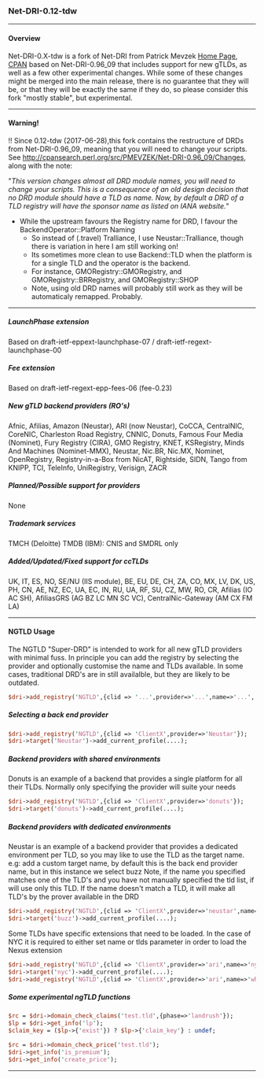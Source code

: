 ### Net-DRI-0.12-tdw

* * *
#### Overview

Net-DRI-0.X-tdw is a fork of Net-DRI from Patrick Mevzek [Home Page](http://www.dotandco.com/services/software/Net-DRI/), [CPAN](http://search.cpan.org/dist/Net-DRI/) based on Net-DRI-0.96_09 that includes support for new gTLDs, as well as a few other experimental changes. While some of these changes might be merged into the main release, there is no guarantee that they will be, or that they will be exactly the same if they do, so please consider this fork "mostly stable", but experimental.

* * *
#### Warning!

!! Since 0.12-tdw (2017-06-28),this fork contains the restructure of DRDs from Net-DRI-0.96_09, meaning that you will need to change your scripts. See http://cpansearch.perl.org/src/PMEVZEK/Net-DRI-0.96_09/Changes, along with the note:

"_This version changes almost all DRD module names, you will need to change your scripts.
  This is a consequence of an old design decision that no DRD module should have a TLD as name.
  Now, by default a DRD of a TLD registry will have the sponsor name as listed on IANA website._"
* While the upstream favours the Registry name for DRD, I favour the BackendOperator::Platform Naming
  * So instead of (.travel) Tralliance, I use Neustar::Tralliance, though there is variation in here I am still working on!
  * Its sometimes more clean to use Backend::TLD when the platform is for a single TLD and the operator is the backend.
  * For instance, GMORegistry::GMORegistry, and GMORegistry::BRRegistry, and GMORegistry::SHOP
  * Note, using old DRD names will probably still work as they will be automaticaly remapped. Probably.

* * *
##### LaunchPhase extension
Based on draft-ietf-eppext-launchphase-07 / draft-ietf-regext-launchphase-00

##### Fee extension
Based on draft-ietf-regext-epp-fees-06 (fee-0.23)

##### New gTLD backend providers (RO's)
Afnic, Afilias, Amazon (Neustar), ARI (now Neustar), CoCCA, CentralNIC, CoreNIC, Charleston Road Registry, CNNIC, Donuts, Famous Four Media (Nominet), Fury Registry (CIRA), GMO Registry, KNET, KSRegistry, Minds And Machines (Nominet-MMX), Neustar, Nic.BR, Nic.MX, Nominet, OpenRegistry, Registry-in-a-Box from NicAT, Rightside, SIDN, Tango from KNIPP, TCI, TeleInfo, UniRegistry, Verisign, ZACR

##### Planned/Possible support for providers
None

##### Trademark services
TMCH (Deloitte)
TMDB (IBM): CNIS and SMDRL only

##### Added/Updated/Fixed support for ccTLDs
UK, IT, ES, NO, SE/NU (IIS module), BE, EU, DE, CH, ZA, CO, MX, LV, DK, US, PH, CN, AE, NZ, EC, UA, EC, IN, RU, UA, RF, SU, CZ, MW, RO, CR, Afilias (IO AC SH), AfiliasGRS (AG BZ LC MN SC VC), CentralNic-Gateway (AM CX FM LA)

* * *
#### NGTLD Usage

The NGTLD "Super-DRD" is intended to work for all new gTLD providers with minimal fuss. In principle you can add the registry by selecting the provider and optionally customise the name and TLDs available. In some cases, traditional DRD's are in still availalble, but they are likely to be outdated.
```perl
$dri->add_registry('NGTLD',{clid => '...',provider=>'...',name=>'...', tlds=>[]});
```

##### Selecting a back end provider

```perl
$dri->add_registry('NGTLD',{clid => 'ClientX',provider=>'Neustar'});
$dri->target('Neustar')->add_current_profile(....);
```

##### Backend providers with shared environments

Donuts is an example of a backend that provides a single platform for all their TLDs. Normally only specifying the provider will suite your needs

```perl
$dri->add_registry('NGTLD',{clid => 'ClientX',provider=>'donuts'});
$dri->target('donuts')->add_current_profile(....);
````

##### Backend providers with dedicated environments

Neustar is an example of a backend provider that provides a dedicated environment per TLD, so you may like to use the TLD as the target name.
e.g: add a custom target name, by default this is the back end provider name, but in this instance we select buzz
Note, if the name you specified matches one of the TLD's and you have not manually specified the tld list, if will use only this TLD. If the name doesn't match a TLD, it will make all TLD's by the prover available in the DRD

```perl
$dri->add_registry('NGTLD',{clid => 'ClientX',provider=>'neustar',name=>'buzz'});
$dri->target('buzz')->add_current_profile(....);
```

Some TLDs have specific extensions that need to be loaded. In the case of NYC it is required to either set name or tlds parameter in order to load the Nexus extension

```perl
$dri->add_registry('NGTLD',{clid => 'ClientX',provider=>'ari',name=>'nyc'}); # using name
$dri->target('nyc')->add_current_profile(....);
$dri->add_registry('NGTLD',{clid => 'ClientX',provider=>'ari',name=>'whatever',tlds=['nyc']}); # using tld
```

##### Some experimental ngTLD functions
```perl
$rc = $dri->domain_check_claims('test.tld',{phase=>'landrush'});
$lp = $dri->get_info('lp');
$claim_key = ($lp->{'exist'}) ? $lp->{'claim_key'} : undef;

$rc = $dri->domain_check_price('test.tld');
$dri->get_info('is_premium');
$dri->get_info('create_price');
```

* * *

